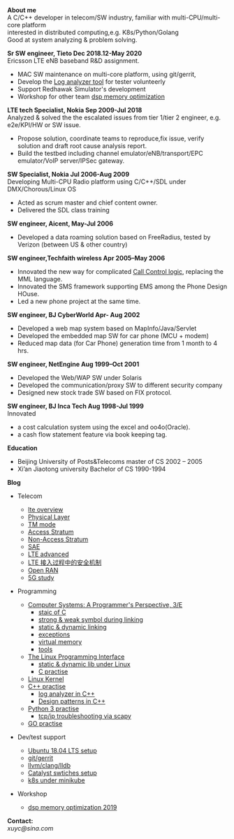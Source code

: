 **About me** <br>
A C/C++ developer in telecom/SW industry, familiar with multi-CPU/multi-core platform<br>
interested in distributed computing,e.g. K8s/Python/Golang<br>
Good at system analyzing & problem solving. <br>


**Sr SW engineer,           Tieto             Dec 2018.12-May 2020** <br>
Ericsson LTE eNB baseband R&D assignment.
* MAC SW maintenance on multi-core platform, using git/gerrit,
* Develop the [Log analyzer tool](C++/logAnalyzer.md) for tester volunteerly
* Support Redhawak Simulator's development
* Workshop for other team [dsp memory optimization](workshop/dsp_mem_opt/)

**LTE tech Specialist,      Nokia             Sep 2009-Jul 2018**<br>
Analyzed & solved  the the escalated issues from tier 1/tier 2 engineer, e.g. e2e/KPI/HW or SW issue.
* Propose solution, coordinate teams to reproduce,fix issue, verify solution and draft root cause analysis report. 
* Build the testbed including channel emulator/eNB/transport/EPC emulator/VoIP server/IPSec gateway.

**SW Specialist,            Nokia             Jul 2006-Aug 2009**<br>
Developing Multi-CPU Radio platform using C/C++/SDL under DMX/Chorous/Linux OS
* Acted as scrum master and chief content owner.
* Delivered the SDL class training 

**SW engineer,              Aicent,           May-Jul  2006**<br>
* Developed a  data roaming solution based on FreeRadius, tested by Verizon (between US & other country)

**SW engineer,Techfaith wireless              Apr 2005–May 2006**<br> 
* Innovated the new way for complicated [Call Control logic](call_logic.png), replacing the MML language.
* Innovated the SMS framework supporting EMS among the Phone Design HOuse.
* Led a new phone project at the same time.

**SW engineer,              BJ CyberWorld     Apr- Aug 2002**<br> 
* Developed a web map system based on MapInfo/Java/Servlet
* Developed the embedded map SW for car phone (MCU + modem) 
* Reduced map data (for Car Phone) generation time from 1 month to 4 hrs.

**SW engineer,              NetEngine         Aug 1999–Oct 2001**<br>
* Developed the Web/WAP SW under Solaris
* Developed the communication/proxy SW to different security company
* Designed new stock trade SW based on FIX protocol.

**SW engineer,              BJ Inca Tech      Aug 1998-Jul 1999**<br>
Innovated 
* a cost calculation system using the excel and oo4o(Oracle).
* a cash flow statement feature via book keeping tag.

**Education**
* Beijing University of Posts&Telecoms  master of CS    2002 – 2005
* Xi’an Jiaotong university             Bachelor of CS  1990-1994

**Blog**
* Telecom
    * [lte overview](telecom/lte.md)
    * [Physical Layer](telecom/phy.md)
    * [TM mode](telecom/tm_mode.md)
    * [Access Stratum](telecom/AS.md)
    * [Non-Access Stratum](telecom/NAS.md)
    * [SAE](telecom/SAE.md)
    * [LTE advanced](telecom/lte_a.md)
    * [LTE 接入过程中的安全机制](http://www.wanfangdata.com.cn/details/detail.do?_type=perio&id=ydtx201116011)
    * [Open RAN](telecom/oran.md)
    * [5G study](telecom/5g.md)

* Programming
    * [Computer Systems: A Programmer's Perspective, 3/E](CSAPP3/)
        * [staic of C](CSAPP3/static_of_C.md)
        * [strong & weak symbol during linking](CSAPP3/strong_weak.md)
        * [static & dynamic linking](CSAPP3/CSAPP_lib.md)
        * [exceptions](CSAPP3/exception.md)
        * [virtual memory](CSAPP3/vm.md)        
        * [tools](CSAPP3/tools.md)
    * [The Linux Programming Interface](TLPI/)
        * [static & dynamic lib under Linux](programming/static_dynamic_lib.md)
        * [C practise](https://github.com/yc-alex-xu/Alex/tree/master/C)
    * [Linux Kernel](programming/Linux_kernel_reading.md)
    * [C++ practise](https://github.com/yc-alex-xu/Alex/tree/master/C%2B%2B/)
        * [log analyzer in C++](C++/logAnalyzer.md)
        * [Design patterns in C++](designPatterns/)
    * [Python 3 practise](https://github.com/yc-alex-xu/Alex/tree/master/Python3)
        * [tcp/ip troubleshooting via scapy](https://github.com/yc-alex-xu/Alex/tree/master/scapy)  
    * [GO practise](https://github.com/yc-alex-xu/Alex/tree/master/golang)
* Dev/test support
    * [Ubuntu 18.04 LTS setup](programming/Ubuntu.md)
    * [git/gerrit ](programming/git_gerrit.md)
    * [llvm/clang/lldb](programming/llvm_clang_lldb.md)
    * [Catalyst swtiches setup](support/Catalyst_swtiches_setup.md)
    * [k8s under minikube](https://github.com/yc-alex-xu/Alex/tree/master/k8s)
* Workshop
    * [dsp memory optimization 2019](workshop/dsp_mem_opt/)


**Contact:**  
_xuyc@sina.com_ 

